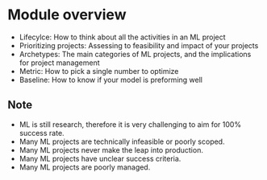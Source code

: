 # Module overview

* Lifecylce: How to think about all the activities in an ML project
* Prioritizing projects: Assessing to feasibility and impact of your projects
* Archetypes: The main categories of ML projects, and the implications for project management
* Metric: How to pick a single number to optimize
* Baseline: How to know if your model is preforming well

## Note

* ML is still research, therefore it is very challenging to aim for 100% success rate.
* Many ML projects are technically infeasible or poorly scoped.
* Many ML projects never make the leap into production.
* Many ML projects have unclear success criteria.
* Many ML projects are poorly managed.

